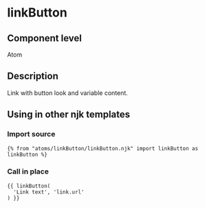 # linkButton

## Component level

Atom

## Description

Link with button look and variable content.

## Using in other njk templates

### Import source

```
{% from "atoms/linkButton/linkButton.njk" import linkButton as linkButton %}
```

### Call in place

```
{{ linkButton(
  'Link text', 'link.url'
) }}
```
